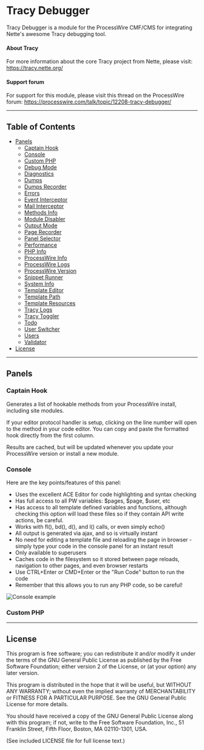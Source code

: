 # Tracy Debugger

Tracy Debugger is a module for the ProcessWire CMF/CMS for integrating Nette's awesome Tracy debugging tool.

#### About Tracy

For more information about the core Tracy project from Nette, please visit: https://tracy.nette.org/

#### Support forum

For support for this module, please visit this thread on the ProcessWire forum: https://processwire.com/talk/topic/12208-tracy-debugger/

***

## Table of Contents

* [Panels](#panels)
  * [Captain Hook](#captain-hook)
  * [Console](#console)
  * [Custom PHP](#custom-php)
  * [Debug Mode](#debug-mode)
  * [Diagnostics](#diagnostics)
  * [Dumps](#dumps)
  * [Dumps Recorder](#dumps-recorder)
  * [Errors](#errors)
  * [Event Interceptor](#event-interceptor)
  * [Mail Interceptor](#mail-interceptor)
  * [Methods Info](#methods-info)
  * [Module Disabler](#module-disabler)
  * [Output Mode](#output-mode)
  * [Page Recorder](#page-recorder)
  * [Panel Selector](#panel-selector)
  * [Performance](#performance)
  * [PHP Info](#php-info)
  * [ProcessWire Info](#processwire-info)
  * [ProcessWire Logs](#processwire-logs)
  * [ProcessWire Version](#processwire-version)
  * [Snippet Runner](#snippet-runner)
  * [System Info](#system-info-panel)
  * [Template Editor](#template-editor)
  * [Template Path](#template-path)
  * [Template Resources](#template-resources)
  * [Tracy Logs](#tracy-logs)
  * [Tracy Toggler](#tracy-toggler)
  * [Todo](#todo)
  * [User Switcher](#user-switcher)
  * [Users](#users)
  * [Validator](#validator)
* [License](#license)

***

## Panels

### Captain Hook

Generates a list of hookable methods from your ProcessWire install, including site modules.

If your editor protocol handler is setup, clicking on the line number will open to the method in your code editor. You can copy and paste the formatted hook directly from the first column.

Results are cached, but will be updated whenever you update your ProcessWire version or install a new module.

### Console

Here are the key points/features of this panel:

* Uses the excellent ACE Editor for code highlighting and syntax checking
* Has full access to all PW variables: $pages, $page, $user, etc
* Has access to all template defined variables and functions, although checking this option will load these files so if they contain API write actions, be careful.
* Works with fl(), bd(), d(), and l() calls, or even simply echo()
* All output is generated via ajax, and so is virtually instant
* No need for editing a template file and reloading the page in browser - simply type your code in the console panel for an instant result
* Only available to superusers
* Caches code in the filesystem so it stored between page reloads, navigation to other pages, and even browser restarts
* Use CTRL+Enter or CMD+Enter or the "Run Code" button to run the code
* Remember that this allows you to run any PHP code, so be careful!

![Console example](https://github.com/adrianbj/TracyDebugger/raw/master/docs/images/console-1.png "Console Example")


### Custom PHP

***

## License

This program is free software; you can redistribute it and/or
modify it under the terms of the GNU General Public License
as published by the Free Software Foundation; either version 2
of the License, or (at your option) any later version.

This program is distributed in the hope that it will be useful,
but WITHOUT ANY WARRANTY; without even the implied warranty of
MERCHANTABILITY or FITNESS FOR A PARTICULAR PURPOSE.  See the
GNU General Public License for more details.

You should have received a copy of the GNU General Public License
along with this program; if not, write to the Free Software
Foundation, Inc., 51 Franklin Street, Fifth Floor, Boston, MA  02110-1301, USA.

(See included LICENSE file for full license text.)
